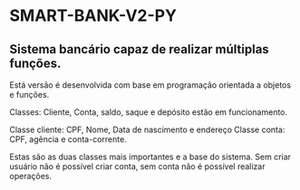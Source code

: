 # SMART-BANK-V2-PY
## Sistema bancário capaz de realizar múltiplas funções. 

Está versão é desenvolvida com base em programação orientada a objetos e funções.

Classes: Cliente, Conta, saldo, saque e depósito estão em funcionamento. 

Classe cliente: CPF, Nome, Data de nascimento e endereço 
Classe conta: CPF, agência e conta-corrente. 

Estas são as duas classes mais importantes e a base do sistema. Sem criar usuário não é possível criar conta, sem conta não é possível realizar operações. 

